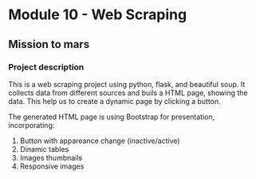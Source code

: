 # Module 10 - Web Scraping
## Mission to mars

### Project description
This is a web scraping project using python, flask, and beautiful soup. It collects data from different sources and buils a HTML page, showing the data. This help us to create a dynamic page by clicking a button. 

The generated HTML page is using Bootstrap for presentation, incorporating:
1. Button with appareance change (inactive/active)
2. Dinamic tables
3. Images thumbnails
4. Responsive images


